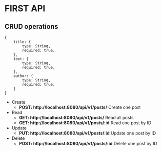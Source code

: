 # FIRST API
## CRUD operations

    {
        title: {
            type: String,
            required: true,
        },
        text: {
            type: String,
            required: true,
        },
        author: {
            type: String,
            required: true,
        }
    }

- Create 
    - **POST: http://localhost:8080/api/v1/posts/** 
    Create one post
- Read
    - **GET: http://localhost:8080/api/v1/posts/**
    Read all posts
    - **GET: http://localhost:8080/api/v1/posts/:id**
    Read one post by ID
- Update
    - **PUT: http://localhost:8080/api/v1/posts/:id**
    Update one post by ID
- Delete
    - **POST: http://localhost:8080/api/v1/posts/:id**
    Delete one post by ID